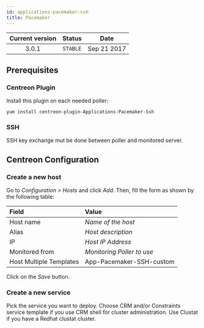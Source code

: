 ```yaml
---
id: applications-pacemaker-ssh
title: Pacemaker
---
```


| Current version | Status | Date |
| :-: | :-: | :-: |
| 3.0.1 | `STABLE` | Sep 21 2017 |

## Prerequisites

### Centreon Plugin

Install this plugin on each needed poller:

``` shell
yum install centreon-plugin-Applications-Pacemaker-Ssh
```

### SSH

SSH key exchange mut be done between poller and monitored server.

## Centreon Configuration

### Create a new host

Go to *Configuration \> Hosts* and click *Add*. Then, fill the form as shown by the following table:

| Field                   | Value                      |
| :---------------------- | :------------------------- |
| Host name               | *Name of the host*         |
| Alias                   | *Host description*         |
| IP                      | *Host IP Address*          |
| Monitored from          | *Monitoring Poller to use* |
| Host Multiple Templates | App-Pacemaker-SSH-custom   |

Click on the *Save* button.

### Create a new service

Pick the service you want to deploy. Choose CRM and/or Constraints service template if you use CRM shell for cluster
administration. Use Clustat if you have a Redhat clustat cluster.

